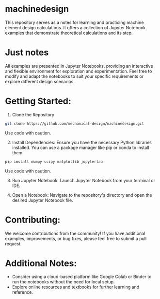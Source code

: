 # machinedesign
This repository serves as a notes for learning and practicing machine element design calculations. It offers a collection of Jupyter Notebook examples that demonstrate theoretical calculations and its step.

# Just notes

All examples are presented in Jupyter Notebooks, providing an interactive and flexible environment for exploration and experimentation.
Feel free to modify and adapt the notebooks to suit your specific requirements or explore different design scenarios.

# Getting Started:

1. Clone the Repository
```Bash
git clone https://github.com/mechanical-design/machinedesign.git
```
Use code with caution.


2. Install Dependencies: Ensure you have the necessary Python libraries installed. You can use a package manager like pip or conda to install them.
```Bash
pip install numpy scipy matplotlib jupyterlab
```
Use code with caution.

3. Run Jupyter Notebook: Launch Jupyter Notebook from your terminal or IDE.

4. Open a Notebook: Navigate to the repository's directory and open the desired Jupyter Notebook file.

# Contributing:

We welcome contributions from the community! If you have additional examples, improvements, or bug fixes, please feel free to submit a pull request.   
  

# Additional Notes:

- Consider using a cloud-based platform like Google Colab or Binder to run the notebooks without the need for local setup.
- Explore online resources and textbooks for further learning and reference.
